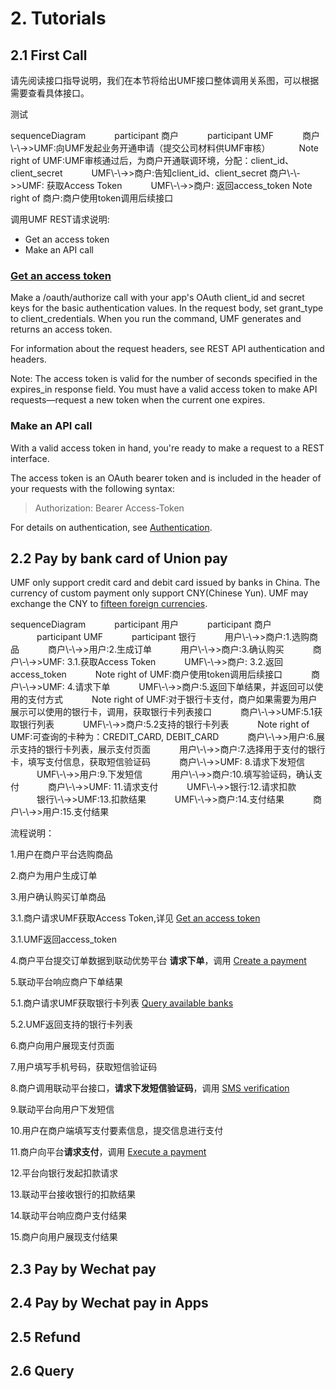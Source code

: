 # 2. Tutorials


## 2.1 First Call

请先阅读接口指导说明，我们在本节将给出UMF接口整体调用关系图，可以根据需要查看具体接口。

测试

<div class="mermaid">
sequenceDiagram
　　　participant 商户
　　　participant UMF
　　　商户\-\->>UMF:向UMF发起业务开通申请（提交公司材料供UMF审核）
　　　Note right of UMF:UMF审核通过后，为商户开通联调环境，分配：client_id、client_secret
　　　UMF\-\->>商户:告知client_id、client_secret
     商户\-\->>UMF: 获取Access Token
　　　UMF\-\->>商户: 返回access_token
      Note right of 商户:商户使用token调用后续接口
</div>

调用UMF REST请求说明:

* Get an access token
* Make an API call

### [Get an access token](#1-5-get-an-access-token)

Make a /oauth/authorize call with your app's OAuth client_id and secret keys for the basic authentication values. In the request body, set grant_type to client_credentials. When you run the command, UMF generates and returns an access token.

For information about the request headers, see REST API authentication and headers.

<aside class="notice">
Note: The access token is valid for the number of seconds specified in the expires_in response field. You must have a valid access token to make API requests—request a new token when the current one expires.
</aside>

### Make an API call

With a valid access token in hand, you're ready to make a request to a REST interface.

The access token is an OAuth bearer token and is included in the header of your requests with the following syntax:

>Authorization: Bearer Access-Token

For details on authentication, see [Authentication](#1-2-authentication).



## 2.2 Pay by bank card of Union pay

UMF only support credit card and debit card issued by banks in China. The currency of custom payment only support CNY(Chinese Yun). UMF may exchange the CNY to [fifteen foreign currencies](#currency-codes).

<div class="mermaid">
sequenceDiagram
　　　participant 用户
　　　participant 商户
　　　participant UMF
　　　participant 银行
　　　用户\-\->>商户:1.选购商品
　　　商户\-\->>用户:2.生成订单 
　　　用户\-\->>商户:3.确认购买
　　　商户\-\->>UMF: 3.1.获取Access Token
　　　UMF\-\->>商户: 3.2.返回access_token
　　　Note right of UMF:商户使用token调用后续接口
　　　商户\-\->>UMF: 4.请求下单
　　　UMF\-\->>商户:5.返回下单结果，并返回可以使用的支付方式
　　　Note right of UMF:对于银行卡支付，商户如果需要为用户展示可以使用的银行卡，调用，获取银行卡列表接口  
　　　商户\-\->>UMF:5.1获取银行列表
　　　UMF\-\->>商户:5.2支持的银行卡列表
　　　Note right of UMF:可查询的卡种为：CREDIT_CARD, DEBIT_CARD
　　　商户\-\->>用户:6.展示支持的银行卡列表，展示支付页面
　　　用户\-\->>商户:7.选择用于支付的银行卡，填写支付信息，获取短信验证码
　　　商户\-\->>UMF: 8.请求下发短信
　　　UMF\-\->>用户:9.下发短信
　　　用户\-\->>商户:10.填写验证码，确认支付
　　　商户\-\->>UMF: 11.请求支付   
　　　UMF\-\->>银行:12.请求扣款     
　　　银行\-\->>UMF:13.扣款结果
　　　UMF\-\->>商户:14.支付结果
　　　商户\-\->>用户:15.支付结果 
</div>

流程说明：

1.用户在商户平台选购商品

2.商户为用户生成订单

3.用户确认购买订单商品

3.1.商户请求UMF获取Access Token,详见 [Get an access token](#1-5-get-an-access-token)

3.1.UMF返回access_token

4.商户平台提交订单数据到联动优势平台 **请求下单**，调用 [Create a payment](#3-3-create-a-payment)

5.联动平台响应商户下单结果

5.1.商户请求UMF获取银行卡列表 [Query available banks](#3-2-query-available-banks)

5.2.UMF返回支持的银行卡列表

6.商户向用户展现支付页面

7.用户填写手机号码，获取短信验证码

8.商户调用联动平台接口，**请求下发短信验证码**，调用 [SMS verification](#3-4-sms-verification)

9.联动平台向用户下发短信

10.用户在商户端填写支付要素信息，提交信息进行支付

11.商户向平台**请求支付**，调用 [Execute a payment](#3-5-execute-a-payment)      

12.平台向银行发起扣款请求

13.联动平台接收银行的扣款结果

14.联动平台响应商户支付结果

15.商户向用户展现支付结果


## 2.3 Pay by Wechat pay


## 2.4 Pay by Wechat pay in Apps


## 2.5 Refund


## 2.6 Query




